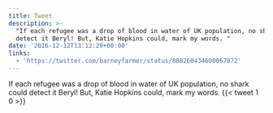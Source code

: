 ```yaml
---
title: Tweet
description: >-
  "If each refugee was a drop of blood in water of UK population, no shark could
  detect it Beryl! But, Katie Hopkins could, mark my words. "
date: '2016-12-12T13:12:29+00:00'
links:
  - 'https://twitter.com/barneyfarmer/status/808260434600067072'
---
```

If each refugee was a drop of blood in water of UK population, no shark could detect it Beryl! But, Katie Hopkins could, mark my words. 
      {{< tweet 1 0 >}}
    
